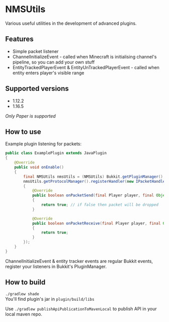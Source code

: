NMSUtils
========
Various useful utilities in the development of advanced plugins.

Features
--------
* Simple packet listener
* ChannelInitializeEvent - called when Minecraft is initialising channel's pipeline, so you can add your own stuff
* EntityTrackedPlayerEvent & EntityUnTrackedPlayerEvent - called when entity enters player's visible range

Supported versions
------------------
* 1.12.2
* 1.16.5

_Only Paper is supported_

How to use
----------

Example plugin listening for packets:
```java
public class ExamplePlugin extends JavaPlugin
{
    @Override
    public void onEnable()
    {
        final NMSUtils nmsUtils = (NMSUtils) Bukkit.getPluginManager().getPlugin("NMSUtils");
        nmsUtils.getProtocolManager().registerHandler(new IPacketHandler()
        {
            @Override
            public boolean onPacketSend(final Player player, final Object packet)
            {
                return true; // if false then packet will be dropped
            }

            @Override
            public boolean onPacketReceive(final Player player, final Object packet)
            {
                return true;
            }
        });
    }
}
```

ChannelInitializeEvent & entity tracker events are regular Bukkit events, register your listeners in Bukkit's PluginManager.

How to build
------------
`./gradlew shade`  
You'll find plugin's jar in `plugin/build/libs`

Use `./gradlew publishApiPublicationToMavenLocal` to publish API in your local maven repo.